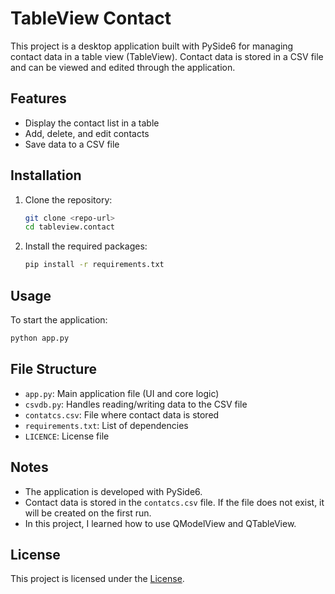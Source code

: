 # TableView Contact

This project is a desktop application built with PySide6 for managing contact data in a table view (TableView). Contact data is stored in a CSV file and can be viewed and edited through the application.

## Features
- Display the contact list in a table
- Add, delete, and edit contacts
- Save data to a CSV file

## Installation

1. Clone the repository:
   ```bash
   git clone <repo-url>
   cd tableview.contact
   ```
2. Install the required packages:
   ```bash
   pip install -r requirements.txt
   ```

## Usage

To start the application:
```bash
python app.py
```

## File Structure
- `app.py`: Main application file (UI and core logic)
- `csvdb.py`: Handles reading/writing data to the CSV file
- `contatcs.csv`: File where contact data is stored
- `requirements.txt`: List of dependencies
- `LICENCE`: License file

## Notes
- The application is developed with PySide6.
- Contact data is stored in the `contatcs.csv` file. If the file does not exist, it will be created on the first run.
- In this project, I learned how to use QModelView and QTableView.

## License
This project is licensed under the [License](./LICENCE). 